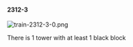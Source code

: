 #### 2312-3
![train-2312-3-0.png](https://github.com/lil-lab/nlvr/raw/master/nlvr/train/images/46/train-2312-3-0.png "train-2312-3-0.png")

There is 1 tower with at least 1 black block